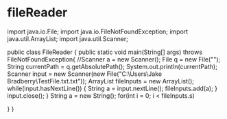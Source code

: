 # fileReader
import java.io.File;
import java.io.FileNotFoundException;
import java.util.ArrayList;
import java.util.Scanner;

public class FileReader
{
public static void main(String[] args) throws FileNotFoundException{
		//Scanner a = new Scanner();
		File q = new File("");
	    String currentPath = q.getAbsolutePath();
	    System.out.println(currentPath);
		Scanner input = new Scanner(new File("C:\\Users\\Jake Bradberry\\TestFile.txt.txt"));
		ArrayList<String> fileInputs = new ArrayList<String>();
		while(input.hasNextLine())
		{
			String a = input.nextLine();
			fileInputs.add(a);
		}
		input.close();
	}
	String a = new String();
		for(int i = 0; i < fileInputs.s)

}
}
